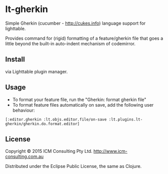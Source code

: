 # lt-gherkin

Simple Gherkin (cucumber - http://cukes.info) language support for lighttable.

Provides command for (rigid) formatting of a feature/gherkin file that goes a little beyond the built-in auto-indent mechanism of codemirror.

## Install

via Lighttable plugin manager.

## Usage

- To format your feature file, run the "Gherkin: format gherkin file"
- To format feature files automatically on save, add the following user behaviour:

```
[:editor.gherkin :lt.objs.editor.file/on-save :lt.plugins.lt-gherkin/gherkin.do.format.editor]
```

## License

Copyright © 2015 ICM Consulting Pty Ltd. http://www.icm-consulting.com.au

Distributed under the Eclipse Public License, the same as Clojure.

